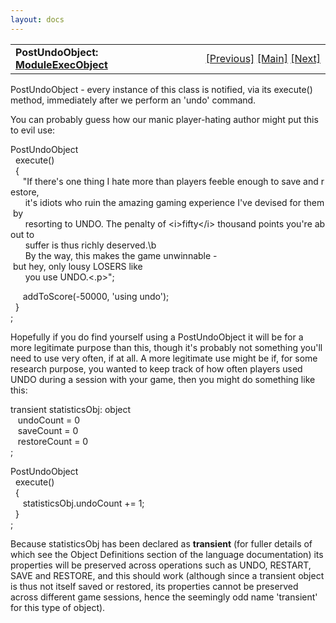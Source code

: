 ```yaml
---
layout: docs
---
```

<table width="100%" data-border="0" data-cellspacing="0"
data-cellpadding="3" data-bgcolor="#C0C0C0">
<colgroup>
<col style="width: 50%" />
<col style="width: 50%" />
</colgroup>
<tbody>
<tr>
<td style="text-align: left;"><strong>PostUndoObject: <a
href="moduleexecobject.html">ModuleExecObject</a><br />
</strong></td>
<td style="text-align: right;"><a
href="postrestoreobject.html">[Previous]</a> <a
href="generalintroduction.html">[Main]</a> <a
href="prerestartobject.html">[Next]</a></td>
</tr>
</tbody>
</table>

  
PostUndoObject - every instance of this class is notified, via its
execute() method, immediately after we perform an 'undo' command.  
  
You can probably guess how our manic player-hating author might put this
to evil use:  
  
PostUndoObject  
  execute()   
  {  
     "If there's one thing I hate more than players feeble enough to save and restore,   
      it's idiots who ruin the amazing gaming experience I've devised for them by   
      resorting to UNDO. The penalty of \<i\>fifty\</i\> thousand points you're about to   
      suffer is thus richly deserved.\b  
      By the way, this makes the game unwinnable - but hey, only lousy LOSERS like   
      you use UNDO.\<.p\>";  
  
     addToScore(-50000, 'using undo');  
  }  
;  
  
Hopefully if you do find yourself using a PostUndoObject it will be for
a more legitimate purpose than this, though it's probably not something
you'll need to use very often, if at all. A more legitimate use might be
if, for some research purpose, you wanted to keep track of how often
players used UNDO during a session with your game, then you might do
something like this:  
  
transient statisticsObj: object  
   undoCount = 0  
   saveCount = 0  
   restoreCount = 0  
;  
  
PostUndoObject  
  execute()  
  {  
     statisticsObj.undoCount += 1;  
  }  
;  
  
Because statisticsObj has been declared as **transient** (for fuller
details of which see the Object Definitions section of the language
documentation) its properties will be preserved across operations such
as UNDO, RESTART, SAVE and RESTORE, and this should work (although since
a transient object is thus not itself saved or restored, its properties
cannot be preserved across different game sessions, hence the seemingly
odd name 'transient' for this type of object).  
  
